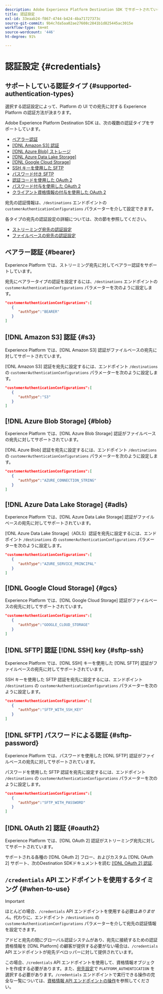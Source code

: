```yaml
---
description: Adobe Experience Platform Destination SDK でサポートされている認証設定を使用してユーザーを認証し、宛先エンドポイントに対してデータを有効化します。
title: 認証設定
exl-id: 33eaab24-f867-4744-b424-4ba71727373c
source-git-commit: 9b4c7da5aa02ae27608c2841b1d825445ac3015e
workflow-type: tm+mt
source-wordcount: '446'
ht-degree: 91%

---
```


# 認証設定 {#credentials}

## サポートしている認証タイプ {#supported-authentication-types}

選択する認証設定によって、Platform の UI での宛先に対する Experience Platform の認証方法が決まります。

Adobe Experience Platform Destination SDK は、次の複数の認証タイプをサポートしています。

* [ベアラー認証](#bearer)
* [[!DNL Amazon S3] 認証](#s3)
* [[!DNL Azure Blob] ストレージ](#blob)
* [[!DNL Azure Data Lake Storage]](#adls)
* [[!DNL Google Cloud Storage]](#gcs)
* [SSH キーを使用した SFTP](#sftp-ssh)
* [パスワード付き SFTP](#sftp-password)
* [認証コードを使用した OAuth 2](#oauth2)
* [パスワード付与を使用した OAuth 2](#oauth2)
* [クライアント資格情報の付与を使用した OAuth 2](#oauth2)

宛先の認証情報は、`/destinations` エンドポイントの `customerAuthenticationConfigurations` パラメーターを介して設定できます。

各タイプの宛先の認証設定の詳細については、次の節を参照してください。

* [ストリーミング宛先の認証設定](destination-configuration.md#customer-authentication-configurations)
* [ファイルベースの宛先の認証設定](file-based-destination-configuration.md#customer-authentication-configurations)

## ベアラー認証 {#bearer}

Experience Platform では、ストリーミング宛先に対してベアラー認証をサポートしています。

宛先にベアラータイプの認証を設定するには、`/destinations` エンドポイントの `customerAuthenticationConfigurations` パラメーターを次のように設定します。

```json
"customerAuthenticationConfigurations":[
   {
      "authType":"BEARER"
   }
]
```

## [!DNL Amazon S3] 認証 {#s3}

Experience Platform では、[!DNL Amazon S3] 認証がファイルベースの宛先に対してサポートされています。

[!DNL Amazon S3] 認証を宛先に設定するには、エンドポイント `/destinations` の `customerAuthenticationConfigurations` パラメーターを次のように設定します。

```json
"customerAuthenticationConfigurations":[
   {
      "authType":"S3"
   }
]
```

## [!DNL Azure Blob Storage] {#blob}

Experience Platform では、[!DNL Azure Blob Storage] 認証がファイルベースの宛先に対してサポートされています。

[!DNL Azure Blob] 認証を宛先に設定するには、エンドポイント `/destinations` の `customerAuthenticationConfigurations` パラメーターを次のように設定します。

```json
"customerAuthenticationConfigurations":[
   {
      "authType":"AZURE_CONNECTION_STRING"
   }
]
```

## [!DNL Azure Data Lake Storage] {#adls}

Experience Platform では、[!DNL Azure Data Lake Storage] 認証がファイルベースの宛先に対してサポートされています。

[!DNL Azure Data Lake Storage]（ADLS）認証を宛先に設定するには、エンドポイント `/destinations` の `customerAuthenticationConfigurations` パラメーターを次のように設定します。

```json
"customerAuthenticationConfigurations":[
   {
      "authType":"AZURE_SERVICE_PRINCIPAL"
   }
]
```

## [!DNL Google Cloud Storage] {#gcs}

Experience Platform では、[!DNL Google Cloud Storage] 認証がファイルベースの宛先に対してサポートされています。

```json
"customerAuthenticationConfigurations":[
   {
      "authType":"GOOGLE_CLOUD_STORAGE"
   }
]
```


## [!DNL SFTP] 認証 [!DNL SSH] key {#sftp-ssh}

Experience Platform では、[!DNL SSH] キーを使用した [!DNL SFTP] 認証がファイルベースの宛先に対してサポートされています。

SSH キーを使用した SFTP 認証を宛先に設定するには、エンドポイント `/destinations` の `customerAuthenticationConfigurations` パラメーターを次のように設定します。

```json
"customerAuthenticationConfigurations":[
   {
      "authType":"SFTP_WITH_SSH_KEY"
   }
]
```

## [!DNL SFTP] パスワードによる認証 {#sftp-password}

Experience Platform では、パスワードを使用した [!DNL SFTP] 認証がファイルベースの宛先に対してサポートされています。

パスワードを使用した SFTP 認証を宛先に設定するには、エンドポイント `/destinations` の `customerAuthenticationConfigurations` パラメーターを次のように設定します。

```json
"customerAuthenticationConfigurations":[
   {
      "authType":"SFTP_WITH_PASSWORD"
   }
]
```

## [!DNL OAuth 2] 認証 {#oauth2}

Experience Platform では、[!DNL OAuth 2] 認証がストリーミング宛先に対してサポートされています。

サポートされる各種の [!DNL OAuth 2] フロー、およびカスタム [!DNL OAuth 2] サポート、次のDestination SDKドキュメントを読む [[!DNL OAuth 2] 認証](./oauth2-authentication.md).


## `/credentials` API エンドポイントを使用するタイミング {#when-to-use}

>[!IMPORTANT]
>
>ほとんどの場合、`/credentials` API エンドポイントを使用する必要は&#x200B;*ありません*。代わりに、エンドポイント `/destinations` の `customerAuthenticationConfigurations` パラメーターを介して宛先の認証情報を設定できます。

アドビと宛先の間にグローバル認証システムがあり、宛先に接続するための認証資格情報を [!DNL Platform] の顧客が提供する必要がない場合は、`/credentials` API エンドポイントが宛先デベロッパーに対して提供されています。

この場合、`/credentials` API エンドポイントを使用して、資格情報オブジェクトを作成する必要があります。また、[宛先設定](./destination-configuration.md#destination-delivery)で `PLATFORM_AUTHENTICATION` を選択する必要があります。`/credentials` エンドポイントで実行できる操作の完全な一覧については、[資格情報 API エンドポイントの操作](./credentials-configuration-api.md)を参照してください。
